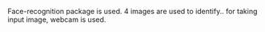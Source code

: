 Face-recognition package is used.
4 images are used to identify..
for taking input image, webcam is used.
